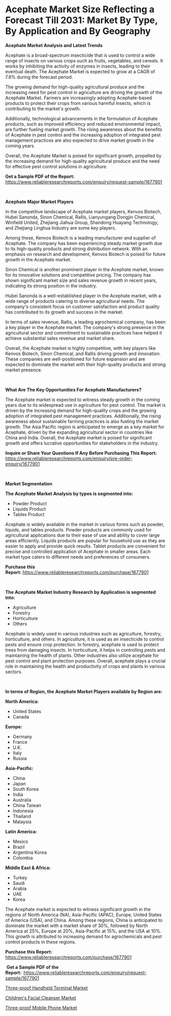 <p><h1>Acephate Market Size Reflecting a Forecast Till 2031: Market By Type, By Application and By Geography</h1></p><p><strong>Acephate Market Analysis and Latest Trends</strong></p>
<p><p>Acephate is a broad-spectrum insecticide that is used to control a wide range of insects on various crops such as fruits, vegetables, and cereals. It works by inhibiting the activity of enzymes in insects, leading to their eventual death. The Acephate Market is expected to grow at a CAGR of 7.8% during the forecast period.</p><p>The growing demand for high-quality agricultural produce and the increasing need for pest control in agriculture are driving the growth of the Acephate Market. Farmers are increasingly adopting Acephate-based products to protect their crops from various harmful insects, which is contributing to the market's growth.</p><p>Additionally, technological advancements in the formulation of Acephate products, such as improved efficiency and reduced environmental impact, are further fueling market growth. The rising awareness about the benefits of Acephate in pest control and the increasing adoption of integrated pest management practices are also expected to drive market growth in the coming years.</p><p>Overall, the Acephate Market is poised for significant growth, propelled by the increasing demand for high-quality agricultural produce and the need for effective pest control solutions in agriculture.</p></p>
<p><strong>Get a Sample PDF of the Report:&nbsp;</strong> <a href="https://www.reliableresearchreports.com/enquiry/request-sample/1677901">https://www.reliableresearchreports.com/enquiry/request-sample/1677901</a></p>
<p>&nbsp;</p>
<p><strong>Acephate Major Market Players</strong></p>
<p><p>In the competitive landscape of Acephate market players, Kenvos Biotech, Hubei Sanonda, Sinon Chemical, Rallis, Lianyungang Dongjin Chemical, Winfield United, Zhejiang Jiahua Group, Shandong Huayang Technology, and Zhejiang Linghua Industry are some key players.</p><p>Among these, Kenvos Biotech is a leading manufacturer and supplier of Acephate. The company has been experiencing steady market growth due to its high-quality products and strong distribution network. With an emphasis on research and development, Kenvos Biotech is poised for future growth in the Acephate market.</p><p>Sinon Chemical is another prominent player in the Acephate market, known for its innovative solutions and competitive pricing. The company has shown significant market size and sales revenue growth in recent years, indicating its strong position in the industry.</p><p>Hubei Sanonda is a well-established player in the Acephate market, with a wide range of products catering to diverse agricultural needs. The company's consistent focus on customer satisfaction and product quality has contributed to its growth and success in the market.</p><p>In terms of sales revenue, Rallis, a leading agrochemical company, has been a key player in the Acephate market. The company's strong presence in the agricultural sector and commitment to sustainable practices have helped it achieve substantial sales revenue and market share.</p><p>Overall, the Acephate market is highly competitive, with key players like Kenvos Biotech, Sinon Chemical, and Rallis driving growth and innovation. These companies are well-positioned for future expansion and are expected to dominate the market with their high-quality products and strong market presence.</p></p>
<p>&nbsp;</p>
<p><strong>What Are The Key Opportunities For Acephate Manufacturers?</strong></p>
<p><p>The Acephate market is expected to witness steady growth in the coming years due to its widespread use in agriculture for pest control. The market is driven by the increasing demand for high-quality crops and the growing adoption of integrated pest management practices. Additionally, the rising awareness about sustainable farming practices is also fueling the market growth. The Asia Pacific region is anticipated to emerge as a key market for Acephate, driven by the expanding agricultural sector in countries like China and India. Overall, the Acephate market is poised for significant growth and offers lucrative opportunities for stakeholders in the industry.</p></p>
<p><strong>Inquire or Share Your Questions If Any Before Purchasing This Report:</strong> <a href="https://www.reliableresearchreports.com/enquiry/pre-order-enquiry/1677901">https://www.reliableresearchreports.com/enquiry/pre-order-enquiry/1677901</a></p>
<p>&nbsp;</p>
<p><strong>Market Segmentation</strong></p>
<p><strong>The Acephate Market Analysis by types is segmented into:</strong></p>
<p><ul><li>Powder Product</li><li>Liquids Product</li><li>Tables Product</li></ul></p>
<p><p>Acephate is widely available in the market in various forms such as powder, liquids, and tables products. Powder products are commonly used for agricultural applications due to their ease of use and ability to cover large areas efficiently. Liquids products are popular for household use as they are easier to apply and provide quick results. Tablet products are convenient for precise and controlled application of Acephate in smaller areas. Each market type caters to different needs and preferences of consumers.</p></p>
<p><strong>Purchase this Report:&nbsp;</strong><a href="https://www.reliableresearchreports.com/purchase/1677901">https://www.reliableresearchreports.com/purchase/1677901</a></p>
<p>&nbsp;</p>
<p><strong>The Acephate Market Industry Research by Application is segmented into:</strong></p>
<p><ul><li>Agriculture</li><li>Forestry</li><li>Horticulture</li><li>Others</li></ul></p>
<p><p>Acephate is widely used in various industries such as agriculture, forestry, horticulture, and others. In agriculture, it is used as an insecticide to control pests and ensure crop protection. In forestry, acephate is used to protect trees from damaging insects. In horticulture, it helps in controlling pests and maintaining the health of plants. Other industries also utilize acephate for pest control and plant protection purposes. Overall, acephate plays a crucial role in maintaining the health and productivity of crops and plants in various sectors.</p></p>
<p>&nbsp;</p>
<p><strong>In terms of Region, the Acephate Market Players available by Region are:</strong></p>
<p>
    <p> <strong> North America: </strong>
        <ul>
            <li>United States</li>
            <li>Canada</li>
        </ul>
        </p> 
    <p> <strong> Europe: </strong>
        <ul>
            <li>Germany</li>
            <li>France</li>
            <li>U.K.</li>
            <li>Italy</li>
            <li>Russia</li>
        </ul>
        </p> 
    <p> <strong> Asia-Pacific: </strong>
        <ul>
            <li>China</li>
            <li>Japan</li>
            <li>South Korea</li>
            <li>India</li>
            <li>Australia</li>
            <li>China Taiwan</li>
            <li>Indonesia</li>
            <li>Thailand</li>
            <li>Malaysia</li>
        </ul>
        </p> 
    <p> <strong> Latin America: </strong>
        <ul>
            <li>Mexico</li>
            <li>Brazil</li>
            <li>Argentina Korea</li>
            <li>Colombia</li>
        </ul>
        </p> 
    <p> <strong> Middle East & Africa: </strong>
        <ul>
            <li>Turkey</li>
            <li>Saudi</li>
            <li>Arabia</li>
            <li>UAE</li>
            <li>Korea</li>
        </ul>
    </p>
    </p>
<p><p>The Acephate market is expected to witness significant growth in the regions of North America (NA), Asia-Pacific (APAC), Europe, United States of America (USA), and China. Among these regions, China is anticipated to dominate the market with a market share of 30%, followed by North America at 25%, Europe at 20%, Asia-Pacific at 15%, and the USA at 10%. This growth is attributed to increasing demand for agrochemicals and pest control products in these regions.</p></p>
<p><strong>Purchase this Report: </strong><a href="https://www.reliableresearchreports.com/purchase/1677901">https://www.reliableresearchreports.com/purchase/1677901</a></p>
<p>&nbsp;<strong>Get a Sample PDF of the Report:&nbsp;&nbsp;</strong><a href="https://www.reliableresearchreports.com/enquiry/request-sample/1677901">https://www.reliableresearchreports.com/enquiry/request-sample/1677901</a></p>
<p><strong></strong></p>
<p><p><a href="https://view.publitas.com/reportprime-1/three-proof-handheld-terminal-market-analysis-examines-its-scope-on-growth-opportunities-and-forecasted-trends-spanning-from-2024-to-2031/">Three-proof Handheld Terminal Market</a></p><p><a href="https://view.publitas.com/reportprime-1/childrens-facial-cleanser-market-size-and-growth-market-segmentation-regional-and-country-breakdowns-and-market-trends-for-period-from-2024-2031/">Children's Facial Cleanser Market</a></p><p><a href="https://view.publitas.com/reportprime-1/three-proof-mobile-phone-market-size-share-trends-analysis-report-by-application-regional-outlook-competitive-strategies-and-segment-forecasts-2024-2031/">Three-proof Mobile Phone Market</a></p></p>